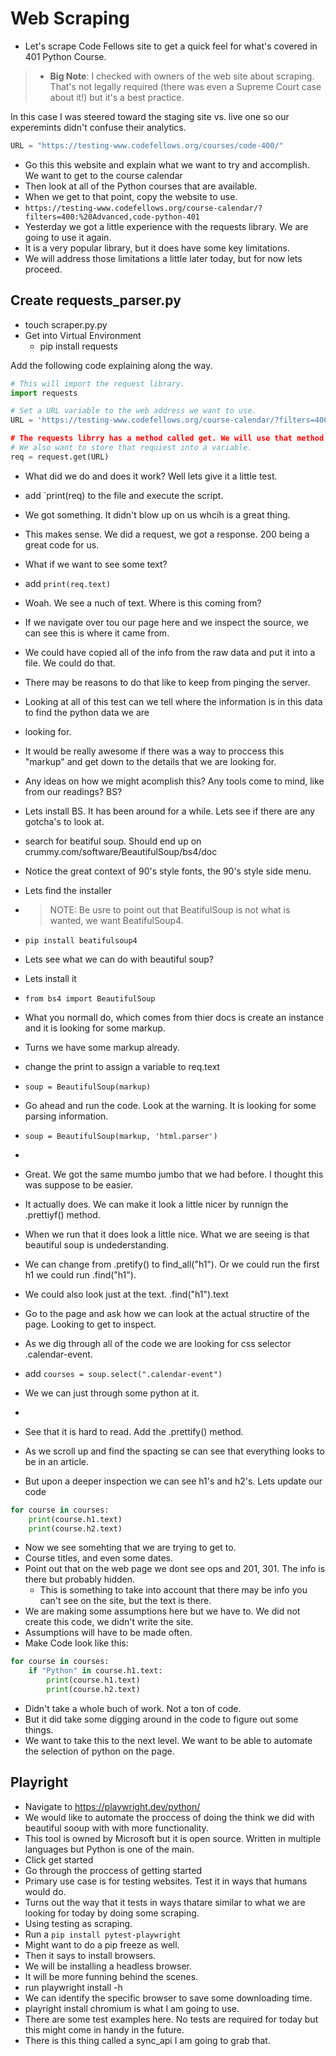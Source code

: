 # Web Scraping

- Let's scrape Code Fellows site to get a quick feel for what's covered in 401 Python Course.

> - **Big Note**: I checked with owners of the web site about scraping. That's not legally required (there was even a Supreme Court case about it!) but it's a best practice.

In this case I was steered toward the staging site vs. live one so our experemints didn't confuse their analytics.

```python
URL = "https://testing-www.codefellows.org/courses/code-400/"
```

- Go this this website and explain what we want to try and accomplish. We want to get to the course calendar
- Then look at all of the Python courses that are available.
- When we get to that point, copy the website to use.
- ```https://testing-www.codefellows.org/course-calendar/?filters=400:%20Advanced,code-python-401```
- Yesterday we got a little experience with the requests library. We are going to use it again.
- It is a very popular library, but it does have some key limitations.
- We will address those limitations a little later today, but for now lets proceed.

## Create requests_parser.py
- touch scraper.py.py
- Get into Virtual Environment
  - pip install requests

Add the following code explaining along the way.

```python
# This will import the request library.
import requests

# Set a URL variable to the web address we want to use.
URL = 'https://testing-www.codefellows.org/course-calendar/?filters=400:%20Advanced,code-python-401`

# The requests librry has a method called get. We will use that method to grab the URL.
# We also want to store that requiest into a variable.
req = request.get(URL)
```

- What did we do and does it work?  Well lets give it a little test.
- add `print(req) to the file and execute the script.

- We got something. It didn't blow up on us whcih is a great thing.
- This makes sense. We did a request, we got a response. 200 being a great code for us.
- What if we want to see some text? 
- add ```print(req.text)```
- Woah.  We see a nuch of text.  Where is this coming from?
- If we navigate over tou our page here and we inspect the source, we can see this is where it came from.
- We could have copied all of the info from the raw data and put it into a file. We could do that.
- There may be reasons to do that like to keep from pinging the server.
- Looking at all of this test can we tell where the information is in this data to find the python data we are
- looking for.
- It would be really awesome if there was a way to proccess this "markup" and get down to the details that we are looking for.
- Any ideas on how we might acomplish this? Any tools come to mind, like from our readings? BS?
- Lets install BS. It has been around for a while. Lets see if there are any gotcha's to look at.
- search for beatiful soup. Should end up on crummy.com/software/BeautifulSoup/bs4/doc
- Notice the great context of 90's style fonts, the 90's style side menu.
- Lets find the installer
- > NOTE: Be usre to point out that BeatifulSoup is not what is wanted, we want BeatifulSoup4.
- ```pip install beatifulsoup4```
- Lets see what we can do with beautiful soup?
- Lets install it
- ```from bs4 import BeautifulSoup```
- What you normall do, which comes from thier docs is create an instance and it is looking for some markup.
- Turns we have some markup already.
- change the print to assign a variable to req.text
- ```soup = BeautifulSoup(markup)```
- Go ahead and run the code. Look at the warning. It is looking for some parsing information.
- ```soup = BeautifulSoup(markup, 'html.parser')```
- ```print(soup)
- Great. We got the same mumbo jumbo that we had before. I thought this was suppose to be easier.
- It actually does. We can make it look a little nicer by runnign the .prettiyf() method.
- When we run that it does look a little nice. What we are seeing is that beautiful soup is undederstanding.
- We can change from .pretify() to find_all("h1").  Or we could run the first h1 we could run .find("h1").
- We could also look just at the text. .find("h1").text
- Go to the page and ask how we can look at the actual structire of the page. Looking to get to inspect.
- As we dig through all of the code we are looking for css selector .calendar-event.
- add ```courses = soup.select(".calendar-event")```
- We we can just through some python at it.
- ```for course in courses: -> print(course)
- See that it is hard to read.  Add the .prettify() method.
- As we scroll up and find the spacting se can see that everything looks to be in an article.
- But upon a deeper inspection we can see h1's and h2's. Lets update our code

```python
for course in courses:
    print(course.h1.text)
    print(course.h2.text)
```

- Now we see somehting that we are trying to get to.
- Course titles, and even some dates.
- Point out that on the web page we dont see ops and 201, 301.  The info is there but probably hidden.
  - This is something to take into account that there may be info you can't see on the site, but the text is there.
- We are making some assumptions here but we have to. We did not create this code, we didn't write the site.
- Assumptions will have to be made often.
- Make Code look like this:

```python
for course in courses:
    if "Python" in course.h1.text:
        print(course.h1.text)
        print(course.h2.text)
```

- Didn't take a whole buch of work. Not a ton of code.
- But it did take some digging around in the code to figure out some things.
- We want to take this to the next level. We want to be able to automate the selection of python on the page.
  
## Playright

 - Navigate to https://playwright.dev/python/
 - We would like to automate the proccess of doing the think we did with beautiful sooup with with more functionality.
 - This tool is owned by Microsoft but it is open source.  Written in multiple languages but Python is one of the main.
 - Click get started
 - Go through the proccess of getting started
 - Primary use case is for testing websites. Test it in ways that humans would do.
 - Turns out the way that it tests in ways thatare similar to what we are looking for today by doing some scraping. 
 - Using testing as scraping.
 - Run a ```pip install pytest-playwright```
 - Might want to do a pip freeze as well.
 - Then it says to install browsers.
 - We will be installing a headless browser.
 - It will be more funning behind the scenes.
 - run playwright install -h
 - We can identify the specific browser to save some downloading time.
 - playright install chromium is what I am going to use.
 - There are some test examples here. No tests are required for today but this might come in handy in the future.
 - There is this thing called a sync_api I am going to grab that.